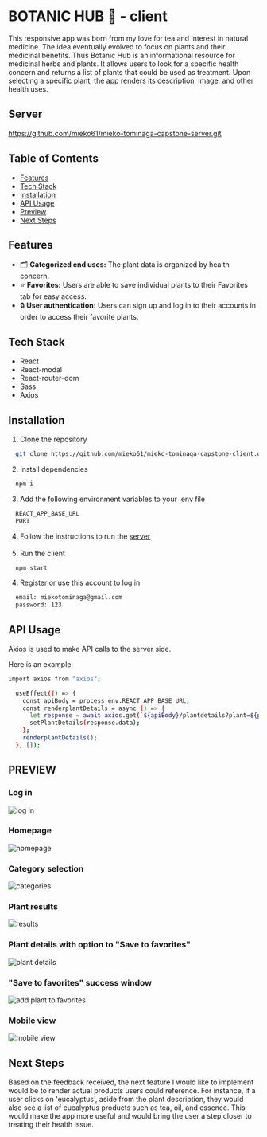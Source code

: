 # BOTANIC HUB 🌿 - client

This responsive app was born from my love for tea and interest in natural medicine. The idea eventually evolved to focus on plants and their medicinal benefits. Thus Botanic Hub is an informational resource for medicinal herbs and plants. It allows users to look for a specific health concern and returns a list of plants that could be used as treatment. Upon selecting a specific plant, the app renders its description, image, and other health uses.

## Server

https://github.com/mieko61/mieko-tominaga-capstone-server.git

## Table of Contents

- [Features](#features)
- [Tech Stack](#tech-stack)
- [Installation](#installation)
- [API Usage](#api-usage)
- [Preview](#preview)
- [Next Steps](#next-steps)

## Features

- 🗂️ **Categorized end uses:** The plant data is organized by health concern.
- ⭐ **Favorites:** Users are able to save individual plants to their Favorites tab for easy access.
- 🔒 **User authentication:** Users can sign up and log in to their accounts in order to access their favorite plants.

## Tech Stack

- React
- React-modal
- React-router-dom
- Sass
- Axios

## Installation

1. Clone the repository

```bash
  git clone https://github.com/mieko61/mieko-tominaga-capstone-client.git

```

2. Install dependencies

```bash
  npm i
```

3. Add the following environment variables to your .env file

```bash
  REACT_APP_BASE_URL
  PORT
```

4. Follow the instructions to run the [server](#server)  
   <br>
5. Run the client

```bash
  npm start
```

4. Register or use this account to log in

```bash
  email: miekotominaga@gmail.com
  password: 123
```

## API Usage

Axios is used to make API calls to the server side.

Here is an example:

```bash
import axios from "axios";

  useEffect(() => {
    const apiBody = process.env.REACT_APP_BASE_URL;
    const renderplantDetails = async () => {
      let response = await axios.get(`${apiBody}/plantdetails?plant=${plant}`);
      setPlantDetails(response.data);
    };
    renderplantDetails();
  }, []);
```

## PREVIEW

### Log in

![log in](/src/assets/images/login.png)

### Homepage

![homepage](/src/assets/images/homepage.png)

### Category selection

![categories](/src/assets/images/categories.png)

### Plant results

![results](/src/assets/images/results.png)

### Plant details with option to "Save to favorites"

![plant details](/src/assets/images/plant-details.png)

### "Save to favorites" success window

![add plant to favorites](/src/assets/images/add-plant.png)

### Mobile view

![mobile view](/src/assets/images/mobile-view.svg)

## Next Steps

Based on the feedback received, the next feature I would like to implement would be to render actual products users could reference. For instance, if a user clicks on 'eucalyptus', aside from the plant description, they would also see a list of eucalyptus products such as tea, oil, and essence. This would make the app more useful and would bring the user a step closer to treating their health issue.
